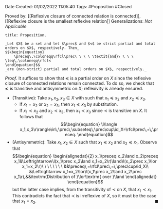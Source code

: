 <br />
<br />

Date Created: 01/02/2022 11:05:40
Tags: #Proposition #Closed 

Proved by: [[Reflexive closure of connected relation is connected]], [[Reflexive closure is the smallest reflexive relation]]
Generalizations: _Not Applicable_

``` ad-Proposition
title: Proposition.

_Let $X$ be a set and let $\prec$ and $<$ be strict partial and total orders on $X$, respectively. Then_
$$\begin{equation}
    \preceq\,\coloneqq\rfcl\prec\ \ \ \ \textit{and}\ \ \ \ \leq\,\coloneqq\rfcl<
\end{equation}$$
_are (non-strict) partial and total orders on $X$, respectively._

```

_Proof_. It suffices to show that $\preceq$ is a partial order on $X$ since the reflexive closure of connected relations remain connected. To do so, we check that $\preceq$ is transitive and antisymmetric on $X$; reflexivity is already ensured.
* (Transitive): Take $x_1,x_2,x_3\in X$ with such that $x_1\preceq x_2$ and $x_2\preceq x_3$.
    * If $x_1=x_2$ or $x_2=x_3$, then $x_1\preceq x_3$ by substitution.
    * If $x_1\prec x_2$ and $x_2\prec x_3$, then $x_1\prec x_3$ since $\prec$ is transitive on $X$. It follows that$$\begin{equation}
    \l\langle x_1,x_3\r\rangle\in\,\prec\,\subseteq\,\prec\cup\id_X=\rfcl\prec\,=\,\preceq.
 \end{equation}$$
* (Antisymmetric): Take $x_1,x_2\in X$ such that $x_1\preceq x_2$ and $x_2\preceq x_1$. Observe that
$$\begin{equation}
    \begin{alignedat}{2}
        x_1\preceq x_2\land x_2\preceq x_1&\Leftrightarrow\l(x_1\prec x_2\land x_1=x_2\r)\land\l(x_2\prec x_1\lor x_1=x_2\r)\ \ \ \ \ \ \ \ &&\preceq\,=\rfcl\prec\,=\,\prec\cup\id_X\\
        &\Leftrightarrow x_1=x_2\lor\l(x_1\prec x_2\land x_2\prec x_1\r),&&\textrm{Distribution of }\lor\textrm{ over }\land
    \end{alignedat}
\end{equation}$$
but the latter case implies, from the transitivity of $\prec$ on $X$, that $x_1\prec x_1$. This contradicts the fact that $\prec$ is irreflexive of $X$, so it must be the case that $x_1=x_2$.<span style="float:right;">$\blacksquare$</span>
